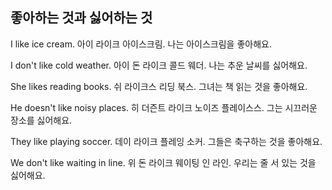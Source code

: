 ## 좋아하는 것과 싫어하는 것

I like ice cream.
아이 라이크 아이스크림.
나는 아이스크림을 좋아해요.

I don't like cold weather.
아이 돈 라이크 콜드 웨더.
나는 추운 날씨를 싫어해요.

She likes reading books.
쉬 라이크스 리딩 북스.
그녀는 책 읽는 것을 좋아해요.

He doesn't like noisy places.
히 더즌트 라이크 노이즈 플레이스스.
그는 시끄러운 장소를 싫어해요.

They like playing soccer.
데이 라이크 플레잉 소커.
그들은 축구하는 것을 좋아해요.

We don't like waiting in line.
위 돈 라이크 웨이팅 인 라인.
우리는 줄 서 있는 것을 싫어해요.